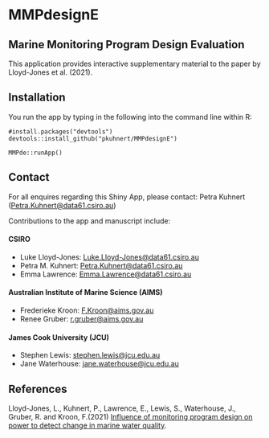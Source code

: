 
<!-- README.md is generated from README.Rmd. Please edit that file -->

# MMPdesignE

## Marine Monitoring Program Design Evaluation

This application provides interactive supplementary material to the
paper by Lloyd-Jones et al. (2021).

## Installation

You run the app by typing in the following into the
command line within R:

```
#install.packages("devtools")
devtools::install_github("pkuhnert/MMPdesignE")

MMPde::runApp()
```
## Contact

For all enquires regarding this Shiny App, please contact: Petra Kuhnert
(<Petra.Kuhnert@data61.csiro.au>)

Contributions to the app and manuscript include:

#### CSIRO

-   Luke Lloyd-Jones: <Luke.Lloyd-Jones@data61.csiro.au>
-   Petra M. Kuhnert: <Petra.Kuhnert@data61.csiro.au>
-   Emma Lawrence: <Emma.Lawrence@data61.csiro.au>

#### Australian Institute of Marine Science (AIMS)

-   Frederieke Kroon: <F.Kroon@aims.gov.au>
-   Renee Gruber: <r.gruber@aims.gov.au>

#### James Cook University (JCU)

-   Stephen Lewis: <stephen.lewis@jcu.edu.au>
-   Jane Waterhouse: <jane.waterhouse@jcu.edu.au>

## References

Lloyd-Jones, L., Kuhnert, P., Lawrence, E., Lewis, S., Waterhouse, J.,
Gruber, R. and Kroon, F.(2021) [Influence of monitoring program design
on power to detect change in marine water quality](https://linktopaper).
